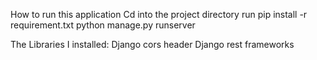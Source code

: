How to run this application 
Cd into the project directory 
run pip install -r requirement.txt
python manage.py runserver

The Libraries I installed:
Django cors header 
Django rest frameworks
